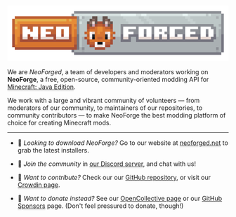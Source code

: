 ![NeoForge logo](https://github.com/neoforged/.github/raw/main/art/neoforged_logo.png)
<!-- Eventually, replace this with a link to a dedicated assets repository. -->

We are _NeoForged_, a team of developers and moderators working on **NeoForge**, a free, open-source, community-oriented modding API for [Minecraft: Java Edition](https://www.minecraft.net/en-us).

We work with a large and vibrant community of volunteers — from moderators of our community, to maintainers of our repositories, to community contributors — to make NeoForge the best modding platform of choice for creating Minecraft mods.

---

- 💾 _Looking to download NeoForge?_ Go to our website at [neoforged.net](https://neoforged.net/) to grab the latest installers.

- 💬 _Join the community_ in [our Discord server](https://discord.neoforged.net/), and chat with us!

- 📝 _Want to contribute?_ Check our our [GitHub repository](https://github.com/neoforged/NeoForge), or visit our [Crowdin page](https://crowdin.neoforged.net/).

- 🎁 _Want to donate instead?_ See our [OpenCollective page](https://opencollective.com/neoforged) or our [GitHub Sponsors](https://github.com/sponsors/neoforged) page. (Don't feel pressured to donate, though!)

